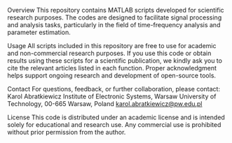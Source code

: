 Overview
This repository contains MATLAB scripts developed for scientific research purposes. The codes are designed to facilitate signal processing and analysis tasks, particularly in the field of time-frequency analysis and parameter estimation.

Usage
All scripts included in this repository are free to use for academic and non-commercial research purposes. If you use this code or obtain results using these scripts for a scientific publication, we kindly ask you to cite the relevant articles listed in each function. Proper acknowledgment helps support ongoing research and development of open-source tools.

Contact
For questions, feedback, or further collaboration, please contact:
Karol Abratkiewicz
Institute of Electronic Systems, Warsaw University of Technology, 00-665 Warsaw, Poland
karol.abratkiewicz@pw.edu.pl

License
This code is distributed under an academic license and is intended solely for educational and research use. Any commercial use is prohibited without prior permission from the author.







